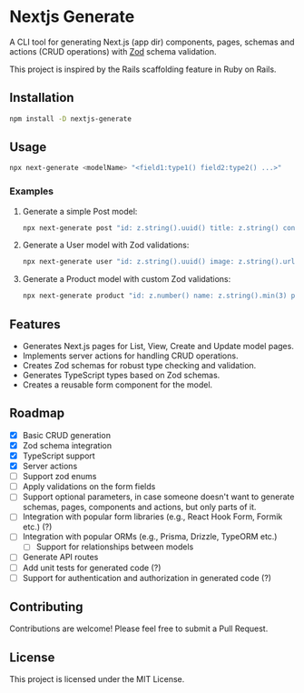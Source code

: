 # Nextjs Generate

A CLI tool for generating Next.js (app dir) components, pages, schemas and actions (CRUD operations) with [Zod](https://zod.dev/) schema validation.

<!-- Say something about how its inspired by ruby on rails scaffolding -->

This project is inspired by the Rails scaffolding feature in Ruby on Rails.

## Installation

```bash
npm install -D nextjs-generate
```

## Usage

```bash
npx next-generate <modelName> "<field1:type1() field2:type2() ...>"
```

### Examples

1. Generate a simple Post model:

   ```bash
   npx next-generate post "id: z.string().uuid() title: z.string() content:z.string() published:z.boolean()"
   ```

2. Generate a User model with Zod validations:

   ```bash
   npx next-generate user "id: z.string().uuid() image: z.string().url() name: z.string().min(2).max(50) email: z.string().email() age: z.number().min(18)"
   ```

3. Generate a Product model with custom Zod validations:
   ```bash
   npx next-generate product "id: z.number() name: z.string().min(3) price: z.number().positive() category: z.string().optional()"
   ```

## Features

- Generates Next.js pages for List, View, Create and Update model pages.
- Implements server actions for handling CRUD operations.
- Creates Zod schemas for robust type checking and validation.
- Generates TypeScript types based on Zod schemas.
- Creates a reusable form component for the model.

## Roadmap

- [x] Basic CRUD generation
- [x] Zod schema integration
- [x] TypeScript support
- [x] Server actions
- [ ] Support zod enums
- [ ] Apply validations on the form fields
- [ ] Support optional parameters, in case someone doesn't want to generate schemas, pages, components and actions, but only parts of it.
- [ ] Integration with popular form libraries (e.g., React Hook Form, Formik etc.) (?)
- [ ] Integration with popular ORMs (e.g., Prisma, Drizzle, TypeORM etc.)
  - [ ] Support for relationships between models
- [ ] Generate API routes
- [ ] Add unit tests for generated code (?)
- [ ] Support for authentication and authorization in generated code (?)

## Contributing

Contributions are welcome! Please feel free to submit a Pull Request.

## License

This project is licensed under the MIT License.
